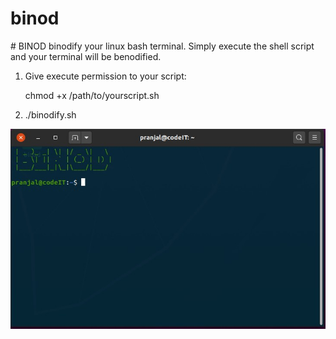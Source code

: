# binod
\# BINOD
binodify your linux bash terminal. Simply execute the shell script and your terminal will be benodified.

1.    Give execute permission to your script:
   
      chmod +x /path/to/yourscript.sh
   
2.    ./binodify.sh


![binod](binod.jpg?raw=true "Title")
